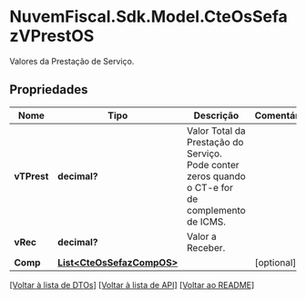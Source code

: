 # NuvemFiscal.Sdk.Model.CteOsSefazVPrestOS
Valores da Prestação de Serviço.

## Propriedades

Nome | Tipo | Descrição | Comentários
------------ | ------------- | ------------- | -------------
**vTPrest** | **decimal?** | Valor Total da Prestação do Serviço.  Pode conter zeros quando o CT-e for de complemento de ICMS. | 
**vRec** | **decimal?** | Valor a Receber. | 
**Comp** | [**List&lt;CteOsSefazCompOS&gt;**](CteOsSefazCompOS.md) |  | [optional] 

[[Voltar à lista de DTOs]](../README.md#documentation-for-models) [[Voltar à lista de API]](../README.md#documentation-for-api-endpoints) [[Voltar ao README]](../README.md)

